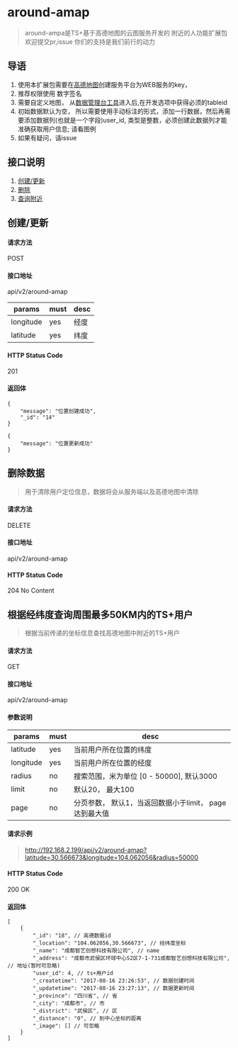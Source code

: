 # around-amap

> around-ampa是TS+基于高德地图的云图服务开发的 附近的人功能扩展包
> 欢迎提交pr,issue 你们的支持是我们前行的动力

## 导语
1. 使用本扩展包需要在[高德地图](http://lbs.apam.com)创建服务平台为WEB服务的key，
2. 推荐权限使用 数字签名
3. 需要自定义地图， 从[数据管理台工具](http://yuntu.amap.com/datamanager/)进入后,在开发选项中获得必须的tableid
4. 初始数据默认为空， 所以需要使用手动标注的形式，添加一行数据，然后再需要添加数据列(也就是一个字段)user_id, 类型是整数，必须创建此数据列才能准确获取用户信息; 请看图例
5. 如果有疑问，请issue

## 接口说明

1. [创建/更新](#创建/更新)
2. [删除](#删除数据)
3. [查询附近](#根据经纬度查询周围最多50KM内的TS+用户)

## 创建/更新

#### 请求方法 
POST 

#### 接口地址

api/v2/around-amap

| params | must | desc |
| ---- | ---- | ---- |
| longitude | yes | 经度 |
| latitude | yes | 纬度 |

#### HTTP Status Code

201
#### 返回体

```json5
{
    "message": "位置创建成功",
    "_id": "14"
}
```

```json5
{
    "message": "位置更新成功"
}
```


## 删除数据
> 用于清除用户定位信息，数据将会从服务端以及高德地图中清除

#### 请求方法
DELETE

#### 接口地址

api/v2/around-amap

#### HTTP Status Code

204 No Content

## 根据经纬度查询周围最多50KM内的TS+用户
> 根据当前传递的坐标信息查找高德地图中附近的TS+用户

#### 请求方法
GET

#### 接口地址

api/v2/around-amap

#### 参数说明

| params | must | desc | 
| ---- | ---- | ---- |
|latitude | yes | 当前用户所在位置的纬度 | 
| longitude | yes | 当前用户所在位置的经度 |
| radius | no | 搜索范围，米为单位  [0 - 50000], 默认3000 |
| limit | no | 默认20， 最大100 |
| page | no | 分页参数， 默认1，当返回数据小于limit， page达到最大值 |

#### 请求示例

> http://192.168.2.199/api/v2/around-amap?latitude=30.566673&longitude=104.062056&radius=50000

#### HTTP Status Code

200 OK

#### 返回体

```json5
[
    {
        "_id": "18", // 高德数据id
        "_location": "104.062056,30.566673", // 经纬度坐标
        "_name": "成都智艺创想科技有限公司", // name
        "_address": "成都市武侯区环球中心S2区7-1-731成都智艺创想科技有限公司", // 地址(暂时可忽略)
        "user_id": 4, // ts+用户id 
        "_createtime": "2017-08-16 23:26:53", // 数据创建时间
        "_updatetime": "2017-08-16 23:27:13", // 数据更新时间
        "_province": "四川省", // 省
        "_city": "成都市", // 市
        "_district": "武侯区", // 区
        "_distance": "0", // 到中心坐标的距离
        "_image": [] // 可忽略
    }
]
```
